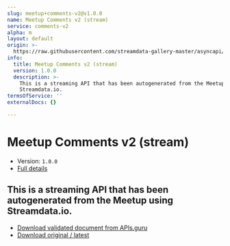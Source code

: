```yaml
---
slug: meetup+comments-v2@v1.0.0
name: Meetup Comments v2 (stream)
service: comments-v2
alpha: m
layout: default
origin: >-
  https://raw.githubusercontent.com/streamdata-gallery-master/asyncapi/master/_listings/meetup/meetup-comments-v2-stream-async.md
info:
  title: Meetup Comments v2 (stream)
  version: 1.0.0
  description: >-
    This is a streaming API that has been autogenerated from the Meetup using
    Streamdata.io.
termsOfService: ''
externalDocs: {}

---
```

# Meetup Comments v2 (stream)

* Version: `1.0.0`
* [Full details](../html/meetup+comments-v2@v1.0.0.html)



## This is a streaming API that has been autogenerated from the Meetup using Streamdata.io.



* [Download validated document from APIs.guru](https://raw.githubusercontent.com/APIs-guru/asyncapi-directory/master/docs/APIs/meetup%2Bcomments-v2%40v1.0.0.yaml)
* [Download original / latest](https://raw.githubusercontent.com/streamdata-gallery-master/asyncapi/master/_listings/meetup/meetup-comments-v2-stream-async.md)

<script type="application/ld+json">
{
  "@context": "http://schema.org/",
  "@type": "WebAPI",
  "description": "This is a streaming API that has been autogenerated from the Meetup using Streamdata.io.",
  "documentation": "",

  "name": "Meetup Comments v2 (stream)"
}
</script>

